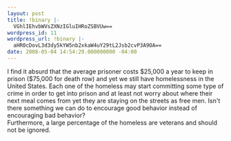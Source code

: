 ```yaml
---
layout: post
title: !binary |-
  VGhlIEhvbWVsZXNzIGluIHRoZSBVUw==
wordpress_id: 11
wordpress_url: !binary |-
  aHR0cDovL3d3dy5kYW5nb2xkaW4uY29tL2Jsb2cvP3A9OA==
date: 2008-05-04 14:54:29.000000000 -04:00
---
```

<div>I find it absurd that the average prisoner costs $25,000 a year to keep in prison ($75,000 for death row) and yet we still have homelessness in the United States. Each one of the homeless may start committing some type of crime in order to get into prison and at least not worry about where their next meal comes from yet they are staying on the streets as free men. Isn't there something we can do to encourage good behavior instead of encouraging bad behavior?</div>
<div>Furthermore, a large percentage of the homeless are veterans and should not be ignored.</div>

